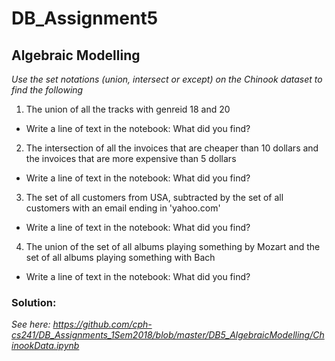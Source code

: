 # DB_Assignment5
## Algebraic Modelling

_Use the set notations (union, intersect or except) on the Chinook dataset to find the following_

1. The union of all the tracks with genreid 18 and 20
- Write a line of text in the notebook: What did you find?
  
2. The intersection of all the invoices that are cheaper than 10 dollars and the invoices that are more expensive than 5 dollars
- Write a line of text in the notebook: What did you find?

3. The set of all customers from USA, subtracted by the set of all customers with an email ending in 'yahoo.com'
- Write a line of text in the notebook: What did you find?

4. The union of the set of all albums playing something by Mozart and the set of all albums playing something with Bach
- Write a line of text in the notebook: What did you find?

### Solution: 
_See here: https://github.com/cph-cs241/DB_Assignments_1Sem2018/blob/master/DB5_AlgebraicModelling/ChinookData.ipynb_

